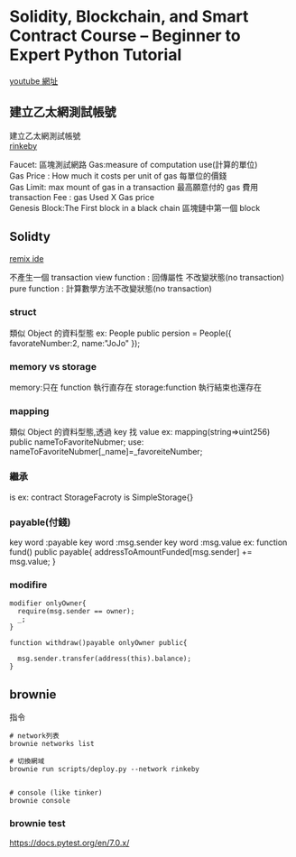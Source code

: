# Solidity, Blockchain, and Smart Contract Course – Beginner to Expert Python Tutorial

[youtube 網址](https://www.youtube.com/watch?v=M576WGiDBdQ)

## 建立乙太網測試帳號

建立乙太網測試帳號  
[rinkeby](https://faucet.rinkeby.io)

Faucet: 區塊測試網路
Gas:measure of computation use(計算的單位)  
Gas Price : How much it costs per unit of gas 每單位的價錢  
Gas Limit: max mount of gas in a transaction 最高願意付的 gas 費用  
transaction Fee : gas Used X Gas price  
Genesis Block:The First block in a black chain 區塊鏈中第一個 block

## Solidty

[remix ide](https://remix.ethereum.org)

不產生一個 transaction
view function : 回傳屬性 不改變狀態(no transaction)  
pure function : 計算數學方法不改變狀態(no transaction)

### struct

類似 Object 的資料型態
ex:
People public persion = People({
favorateNumber:2,
name:"JoJo"
});

### memory vs storage

memory:只在 function 執行直存在
storage:function 執行結束也還存在

### mapping

類似 Object 的資料型態,透過 key 找 value
ex:
mapping(string=>uint256) public nameToFavoriteNubmer;
use:
nameToFavoriteNubmer[_name]=\_favoreiteNumber;

### 繼承

is
ex:
contract StorageFacroty is SimpleStorage{}

### payable(付錢)

key word :payable
key word :msg.sender
key word :msg.value
ex:
function fund() public payable{
addressToAmountFunded[msg.sender] += msg.value;
}

### modifire

    modifier onlyOwner{
      require(msg.sender == owner);
      _;
    }

    function withdraw()payable onlyOwner public{

      msg.sender.transfer(address(this).balance);
    }

## brownie

指令

```
# network列表
brownie networks list

# 切換網域
brownie run scripts/deploy.py --network rinkeby


# console (like tinker)
brownie console
```

### brownie test

https://docs.pytest.org/en/7.0.x/
